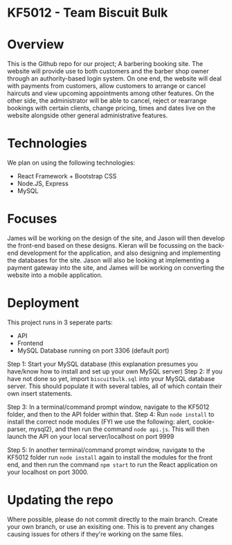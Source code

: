 # KF5012 - Team Biscuit Bulk



# Overview
This is the Github repo for our project; A barbering booking site. The website will provide use to both customers and the barber shop owner through an authority-based login system. On one end, the website will deal with payments from customers, allow customers to arrange or cancel haircuts and view upcoming appointments among other features. On the other side, the administrator will be able to cancel, reject or rearrange bookings with certain clients, change pricing, times and dates live on the website alongside other general administrative features. 

# Technologies
We plan on using the following technologies:
- React Framework + Bootstrap CSS
- Node.JS, Express
- MySQL

# Focuses
James will be working on the design of the site, and Jason will then develop the front-end based on these designs. Kieran will be focussing on the back-end development for the application, and also designing and implementing the databases for the site. Jason will also be looking at implementing a payment gateway into the site, and James will be working on converting the website into a mobile application.

# Deployment
This project runs in 3 seperate parts:
- API
- Frontend
- MySQL Database running on port 3306 (default port)

Step 1: Start your MySQL database (this explanation presumes you have/know how to install and set up your own MySQL server)
Step 2: If you have not done so yet, import `biscuitbulk.sql` into your MySQL database server. This should populate it with several tables, all of which contain their own insert statements.

Step 3: In a terminal/command prompt window, navigate to the KF5012 folder, and then to the API folder within that.
Step 4: Run `node install` to install the correct node modules (FYI we use the following: alert, cookie-parser, mysql2), and then run the command `node api.js`. This will then launch the API on your local server/localhost on port 9999

Step 5: In another terminal/command prompt window, navigate to the KF5012 folder run `node install` again to install the modules for the front end, and then run the command `npm start` to run the React application on your localhost on port 3000.

# Updating the repo
Where possible, please do not commit directly to the main branch. Create your own branch, or use an exisiting one. This is to prevent any changes causing issues for others if they're working on the same files.
